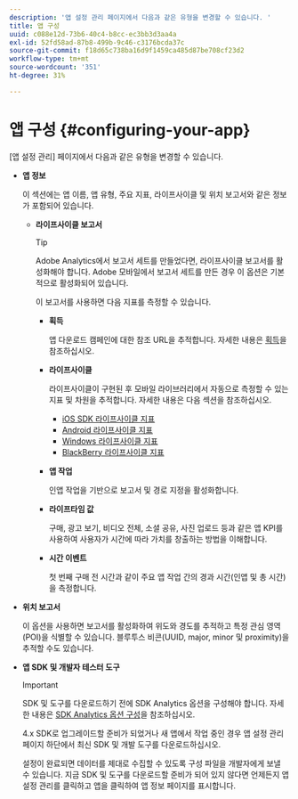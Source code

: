 ```yaml
---
description: '앱 설정 관리 페이지에서 다음과 같은 유형을 변경할 수 있습니다. '
title: 앱 구성
uuid: c088e12d-73b6-40c4-b8cc-ec3bb3d3aa4a
exl-id: 52fd58ad-87b8-499b-9c46-c3176bcda37c
source-git-commit: f18d65c738ba16d9f1459ca485d87be708cf23d2
workflow-type: tm+mt
source-wordcount: '351'
ht-degree: 31%

---
```


# 앱 구성 {#configuring-your-app}

[앱 설정 관리] 페이지에서 다음과 같은 유형을 변경할 수 있습니다.

* **앱 정보**

   이 섹션에는 앱 이름, 앱 유형, 주요 지표, 라이프사이클 및 위치 보고서와 같은 정보가 포함되어 있습니다.

   * **라이프사이클 보고서**

      >[!TIP]
      >
      >Adobe Analytics에서 보고서 세트를 만들었다면, 라이프사이클 보고서를 활성화해야 합니다. Adobe 모바일에서 보고서 세트를 만든 경우 이 옵션은 기본적으로 활성화되어 있습니다.

      이 보고서를 사용하면 다음 지표를 측정할 수 있습니다.

      * **획득**

         앱 다운로드 캠페인에 대한 참조 URL을 추적합니다. 자세한 내용은 [획득](/help/using/acquisition-main/acquisition-main.md)을 참조하십시오.

      * **라이프사이클**

         라이프사이클이 구현된 후 모바일 라이브러리에서 자동으로 측정할 수 있는 지표 및 차원을 추적합니다. 자세한 내용은 다음 섹션을 참조하십시오.

         * [iOS SDK 라이프사이클 지표](/help/ios/metrics.md)
         * [Android 라이프사이클 지표](/help/android/metrics.md)
         * [Windows 라이프사이클 지표](/help/universal-windows/metrics.md)
         * [BlackBerry 라이프사이클 지표](/help/blackberry/metrics.md)
      * **앱 작업**

         인앱 작업을 기반으로 보고서 및 경로 지정을 활성화합니다.

      * **라이프타임 값**

         구매, 광고 보기, 비디오 전체, 소셜 공유, 사진 업로드 등과 같은 앱 KPI를 사용하여 사용자가 시간에 따라 가치를 창출하는 방법을 이해합니다.

      * **시간 이벤트**

         첫 번째 구매 전 시간과 같이 주요 앱 작업 간의 경과 시간(인앱 및 총 시간)을 측정합니다.


* **위치 보고서**

   이 옵션을 사용하면 보고서를 활성화하여 위도와 경도를 추적하고 특정 관심 영역(POI)을 식별할 수 있습니다. 블루투스 비콘(UUID, major, minor 및 proximity)을 추적할 수도 있습니다.

* **앱 SDK 및 개발자 테스터 도구**

   >[!IMPORTANT]
   >
   >SDK 및 도구를 다운로드하기 전에 SDK Analytics 옵션을 구성해야 합니다. 자세한 내용은 [SDK Analytics 옵션 구성](/help/using/c-manage-app-settings/c-mob-confg-app/t-config-analytics/t-config-analytics.md)을 참조하십시오.

   4.x SDK로 업그레이드할 준비가 되었거나 새 앱에서 작업 중인 경우 앱 설정 관리 페이지 하단에서 최신 SDK 및 개발 도구를 다운로드하십시오.

   설정이 완료되면 데이터를 제대로 수집할 수 있도록 구성 파일을 개발자에게 보낼 수 있습니다. 지금 SDK 및 도구를 다운로드할 준비가 되어 있지 않다면 언제든지 앱 설정 관리를 클릭하고 앱을 클릭하여 앱 정보 페이지를 표시합니다.
